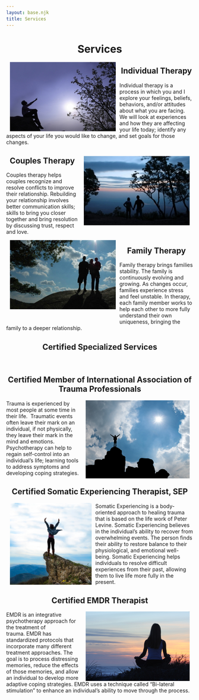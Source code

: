 ```yaml
---
layout: base.njk
title: Services
---
```


<h1 style="text-align: center;">Services</h1>

<img style="float: left; margin-left: 10px; margin-right: 10px;" src="/files/dreamstimelargeindividual.jpg" alt="A man pointing to the sun." width="285" height="186" />
<h2 style="text-align: center;">Individual Therapy</h2>

Individual therapy is a process in which you and I explore your feelings, beliefs, behaviors, and/or attitudes about what you are facing. We will look at experiences and how they are affecting your life today; identify any aspects of your life you would like to change, and set goals for those changes.

<h2 style="text-align: center;">Couples Therapy <img style="float: right; margin-left: 10px; margin-right: 10px;" src="/files/dreamstimecouple.jpg" alt="A couple walking together." width="285" height="186" /></h2>

Couples therapy helps couples recognize and resolve conflicts to improve their relationship. Rebuilding your relationship involves better communication skills; skills to bring you closer together and bring resolution by discussing trust, respect and love.

<img style="float: left; margin-left: 10px; margin-right: 10px; margin-bottom: 30px;" src="/files/dreamstimefamily.jpg" alt="A family posing on a hill." width="285" height="186" />

<h2 style="text-align: center;">Family Therapy</h2>

Family therapy brings families stability. The family is continuously evolving and growing. As changes occur, families experience stress and feel unstable. In therapy, each family member works to help each other to more fully understand their own uniqueness, bringing the family to a deeper relationship.

<h2 style="text-align: center;">Certified Specialized Services</h2>
<br>

<h2 style="text-align: center;">Certified Member of International Association of Trauma Professionals</h2>
<img style="float: right; margin-left: 10px; margin-right: 10px;" src="/files/dreamstimetrauma.jpg" alt="A person successfully climbed a mountain." width="280" height="210" />

Trauma is experienced by most people at some time in their life.  Traumatic events often leave their mark on an individual, if not physically, they leave their mark in the mind and emotions.  Psychotherapy can help to regain self-control into an individual’s life; learning tools to address symptoms and developing coping strategies.
<br>

<h2 style="text-align: center;">Certified Somatic Experiencing Therapist, SEP</h2>
<img style="float: left; margin-left: 10px; margin-right: 10px;" src="/files/dreamstime_xs_40121596.jpg" alt="A woman excitedly raising her arms on a mountain." width="220" height="220" />

Somatic Experiencing is a body-oriented approach to healing trauma that is based on the life work of Peter Levine. Somatic Experiencing believes in the individual’s ability to recover from overwhelming events. The person finds their ability to restore balance to their physiological, and emotional well-being. Somatic Experiencing helps individuals to resolve difficult experiences from their past, allowing them to live life more fully in the present.

<h2 style="text-align: center;">Certified EMDR Therapist</h2>
<img style="float: right; margin-left: 10px; margin-right: 10px;" src="/files/dreamstimeemdr.jpg" alt="A woman mediating by the beach." width="280" height="187" />

EMDR is an integrative psychotherapy approach for the treatment of trauma. EMDR has standardized protocols that incorporate many different treatment approaches. The goal is to process distressing memories, reduce the effects of those memories, and allow an individual to develop more adaptive coping strategies. EMDR uses a technique called “Bi-lateral stimulation” to enhance an individual’s ability to move through the process.
